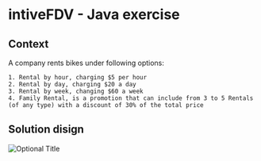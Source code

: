 # intiveFDV - Java exercise


## Context

A company rents bikes under following options:
	
	1. Rental by hour, charging $5 per hour
	2. Rental by day, charging $20 a day
	3. Rental by week, changing $60 a week
	4. Family Rental, is a promotion that can include from 3 to 5 Rentals (of any type) with a discount of 30% of the total price


## Solution disign

![](/relative/path/to/Diagramadeclase.png?raw=true "Optional Title")
